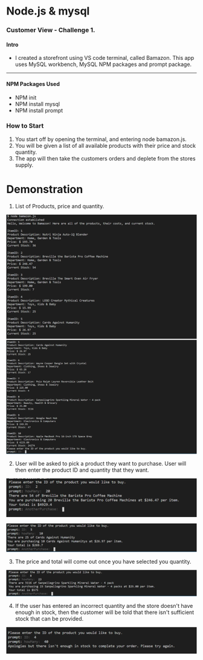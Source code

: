 # Node.js & mysql

### Customer View - Challenge 1. #

#### Intro 
* I created a storefront using VS code terminal, called Bamazon. This app uses MySQL workbench, MySQL NPM packages and prompt package. 

-------------

#### NPM Packages Used
* NPM init
* NPM install mysql
* NPM install prompt

### How to Start

1. You start off by opening the terminal, and entering node bamazon.js.
2. You will be given a list of all available products with their price and stock quantity.
3. The app will then take the customers orders and deplete from the stores supply.


# Demonstration
1. List of Products, price and quantity. 

![list-products](https://github.com/marie1881/node.js-mysql/blob/master/screenshots/Screenshot1.PNG)
![list-products-2](https://github.com/marie1881/node.js-mysql/blob/master/screenshots/Screenshot2.PNG)

2. User will be asked to pick a product they want to purchase. User will then enter the product ID and quantity that they want.

![what-user-wants](https://github.com/marie1881/node.js-mysql/blob/master/screenshots/Screenshot3.PNG)

![what-user-wants-2](https://github.com/marie1881/node.js-mysql/blob/master/screenshots/Screenshot4.PNG)


3. The price and total will come out once you have selected you quantity.

![price-quantity](https://github.com/marie1881/node.js-mysql/blob/master/screenshots/Screenshot5.PNG)


4. If the user has entered an incorrect quantity and the store doesn't have enough in stock, then the customer will be told that there isn't sufficient stock that can be provided.

![incorrect-quantity](https://github.com/marie1881/node.js-mysql/blob/master/screenshots/Screenshot6.PNG)


